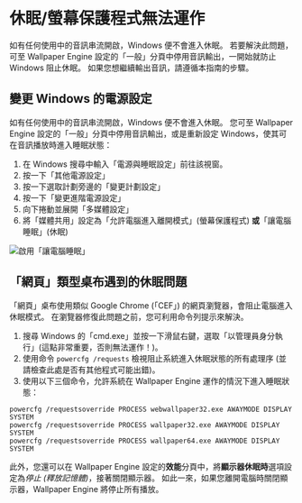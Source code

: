 # 休眠/螢幕保護程式無法運作

如有任何使用中的音訊串流開啟，Windows 便不會進入休眠。 若要解決此問題，可至 Wallpaper Engine 設定的「一般」分頁中停用音訊輸出，一開始就防止 Windows 阻止休眠。 如果您想繼續輸出音訊，請遵循本指南的步驟。

## 變更 Windows 的電源設定

如有任何使用中的音訊串流開啟，Windows 便不會進入休眠。 您可至 Wallpaper Engine 設定的「一般」分頁中停用音訊輸出，或是重新設定 Windows，使其可在音訊播放時進入睡眠狀態：

1. 在 Windows 搜尋中輸入「電源與睡眠設定」前往該視窗。
2. 按一下「其他電源設定」
3. 按一下選取計劃旁邊的「變更計劃設定」
4. 按一下「變更進階電源設定」
5. 向下捲動並展開「多媒體設定」
6. 將「媒體共用」設定為「允許電腦進入離開模式」(螢幕保護程式) **或**「讓電腦睡眠」(休眠)

![啟用「讓電腦睡眠」](./power.gif)

## 「網頁」類型桌布遇到的休眠問題

「網頁」桌布使用類似 Google Chrome (「CEF」) 的網頁瀏覽器，會阻止電腦進入休眠模式。 在瀏覽器修復此問題之前，您可利用命令列提示來解決。

1. 搜尋 Windows 的「cmd.exe」並按一下滑鼠右鍵，選取「以管理員身分執行」(這點非常重要，否則無法運作！)。
2. 使用命令 `powercfg /requests` 檢視阻止系統進入休眠狀態的所有處理序 (並請檢查此處是否有其他程式可能出錯)。
3. 使用以下三個命令，允許系統在 Wallpaper Engine 運作的情況下進入睡眠狀態：

```
powercfg /requestsoverride PROCESS webwallpaper32.exe AWAYMODE DISPLAY SYSTEM
powercfg /requestsoverride PROCESS wallpaper32.exe AWAYMODE DISPLAY SYSTEM
powercfg /requestsoverride PROCESS wallpaper64.exe AWAYMODE DISPLAY SYSTEM
```

此外，您還可以在 Wallpaper Engine 設定的**效能**分頁中，將**顯示器休眠時**選項設定為*停止 (釋放記憶體)*，接著關閉顯示器。 如此一來，如果您離開電腦時關閉顯示器，Wallpaper Engine 將停止所有播放。